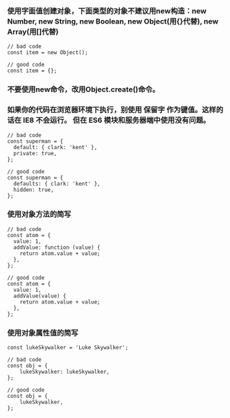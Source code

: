 ### 使用字面值创建对象，下面类型的对象不建议用new构造：new Number, new String, new Boolean, new Object(用{}代替), new Array(用[]代替)

```
// bad code
const item = new Object();

// good code
const item = {};
```


### 不要使用new命令，改用Object.create()命令。


### 如果你的代码在浏览器环境下执行，别使用 保留字 作为键值。这样的话在 IE8 不会运行。 但在 ES6 模块和服务器端中使用没有问题。
```
// bad code
const superman = {
  default: { clark: 'kent' },
  private: true,
};

// good code
const superman = {
  defaults: { clark: 'kent' },
  hidden: true,
};
```

### 使用对象方法的简写
```
// bad code
const atom = {
  value: 1,
  addValue: function (value) {
    return atom.value + value;
  },
};

// good code
const atom = {
  value: 1,
  addValue(value) {
    return atom.value + value;
  },
};
```

### 使用对象属性值的简写
```
const lukeSkywalker = 'Luke Skywalker';

// bad code
const obj = {
    lukeSkywalker: lukeSkywalker,
};

// good code
const obj = {
    lukeSkywalker,
};
```


